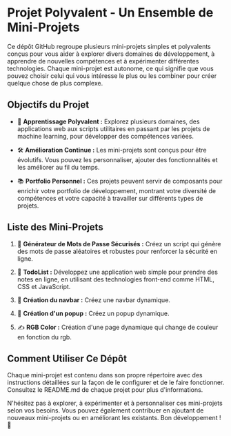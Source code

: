 # Projet Polyvalent - Un Ensemble de Mini-Projets

Ce dépôt GitHub regroupe plusieurs mini-projets simples et polyvalents conçus pour vous aider à explorer divers domaines de développement, à apprendre de nouvelles compétences et à expérimenter différentes technologies. Chaque mini-projet est autonome, ce qui signifie que vous pouvez choisir celui qui vous intéresse le plus ou les combiner pour créer quelque chose de plus complexe.

## Objectifs du Projet

- 🚀 **Apprentissage Polyvalent :** Explorez plusieurs domaines, des applications web aux scripts utilitaires en passant par les projets de machine learning, pour développer des compétences variées.

- 🛠️ **Amélioration Continue :** Les mini-projets sont conçus pour être évolutifs. Vous pouvez les personnaliser, ajouter des fonctionnalités et les améliorer au fil du temps.

- 📚 **Portfolio Personnel :** Ces projets peuvent servir de composants pour enrichir votre portfolio de développement, montrant votre diversité de compétences et votre capacité à travailler sur différents types de projets.

## Liste des Mini-Projets

1. 🔐 **Générateur de Mots de Passe Sécurisés :** Créez un script qui génère des mots de passe aléatoires et robustes pour renforcer la sécurité en ligne.

2. 📝 **TodoList :** Développez une application web simple pour prendre des notes en ligne, en utilisant des technologies front-end comme HTML, CSS et JavaScript.

3. 🧮 **Création du navbar :** Créez une navbar dynamique.

4. 🎲 **Création d'un popup :** Créez un popup dynamique.

5. ✍️ **RGB Color :** Création d'une page dynamique qui change de couleur en fonction du rgb.


## Comment Utiliser Ce Dépôt

Chaque mini-projet est contenu dans son propre répertoire avec des instructions détaillées sur la façon de le configurer et de le faire fonctionner. Consultez le README.md de chaque projet pour plus d'informations.

N'hésitez pas à explorer, à expérimenter et à personnaliser ces mini-projets selon vos besoins. Vous pouvez également contribuer en ajoutant de nouveaux mini-projets ou en améliorant les existants. Bon développement ! 🚀
